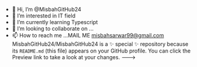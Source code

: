 - 👋 Hi, I’m @MisbahGitHub24
- 👀 I’m interested in IT field
- 🌱 I’m currently learning Typescript
- 💞️ I’m looking to collaborate on ...
- 📫 How to reach me ...MAIL ME misbahsarwar99@gmail.com
MisbahGitHub24/MisbahGitHub24 is a ✨ special ✨ repository because its `README.md` (this file) appears on your GitHub profile.
You can click the Preview link to take a look at your changes.
--->
